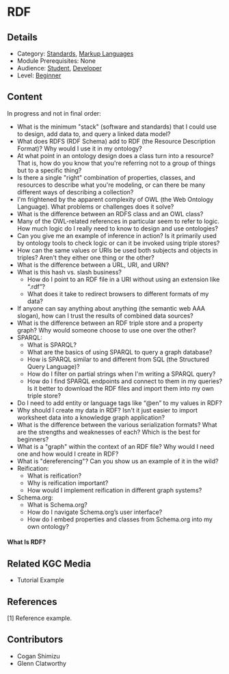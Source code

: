 # RDF
## Details
* Category: [Standards](../../categories/Standards.md), [Markup Languages](../../categories/Markup_Languages.md)
* Module Prerequisites: None
* Audience: [Student](../../audiences/Student.md), [Developer](../../audiences/Developer.md)
* Level: [Beginner](../../levels/Beginner.md)

## Content

In progress and not in final order:

* What is the minimum "stack" (software and standards) that I could use to design, add data to, and query a linked data model?
* What does RDFS (RDF Schema) add to RDF (the Resource Description Format)? Why would I use it in my ontology?
* At what point in an ontology design does a class turn into a resource? That is, how do you know that you're referring not to a group of things but to a specific thing?
* Is there a single "right" combination of properties, classes, and resources to describe what you're modeling, or can there be many different ways of describing a collection?
* I'm frightened by the apparent complexity of OWL (the Web Ontology Language). What problems or challenges does it solve?
* What is the difference between an RDFS class and an OWL class?
* Many of the OWL-related references in particular seem to refer to logic. How much logic do I really need to know to design and use ontologies?
* Can you give me an example of inference in action? Is it primarily used by ontology tools to check logic or can it be invoked using triple stores?
* How can the same values or URIs be used both subjects and objects in triples? Aren't they either one thing or the other?
* What is the difference between a URL, URI, and URN?
* What is this hash vs. slash business?
   * How do I point to an RDF file in a URI without using an extension like “.rdf”?
   * What does it take to redirect browsers to different formats of my data?
* If anyone can say anything about anything (the semantic web AAA slogan), how can I trust the results of combined data sources?
* What is the difference between an RDF triple store and a property graph? Why would someone choose to use one over the other?
* SPARQL:
   * What is SPARQL?
   * What are the basics of using SPARQL to query a graph database?
   * How is SPARQL similar to and different from SQL (the Structured Query Language)?
   * How do I filter on partial strings when I'm writing a SPARQL query?
   * How do I find SPARQL endpoints and connect to them in my queries? Is it better to download the RDF files and import them into my own triple store?
* Do I need to add entity or language tags like “@en” to my values in RDF?
* Why should I create my data in RDF? Isn't it just easier to import worksheet data into a knowledge graph application?
* What is the difference between the various serialization formats? What are the strengths and weaknesses of each? Which is the best for beginners?
* What is a "graph" within the context of an RDF file? Why would I need one and how would I create in RDF?
* What is "dereferencing"? Can you show us an example of it in the wild?
* Reification:
   * What is reification?
   * Why is reification important?
   * How would I implement reification in different graph systems?
* Schema.org:
   * What is Schema.org?
   * How do I navigate Schema.org’s user interface?
   * How do I embed properties and classes from Schema.org into my own ontology?



#### What Is RDF?


## Related KGC Media


* Tutorial Example

## References
[1] Reference example.

## Contributors
* Cogan Shimizu
* Glenn Clatworthy
